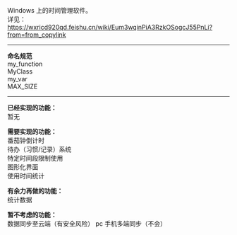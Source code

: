 Windows 上的时间管理软件。  
详见：https://wxricd920qd.feishu.cn/wiki/Eum3wqinPiA3RzkOSogcJ55PnLi?from=from_copylink  

--- 
**命名规范**  
my_function  
MyClass  
my_var  
MAX_SIZE  

---  
**已经实现的功能：**  
暂无  

**需要实现的功能：**  
番茄钟倒计时  
待办（习惯/记录）系统  
特定时间段限制使用  
图形化界面  
使用时间统计  

**有余力再做的功能：**  
统计数据  

**暂不考虑的功能：**  
数据同步至云端（有安全风险）
pc 手机多端同步（不会）
